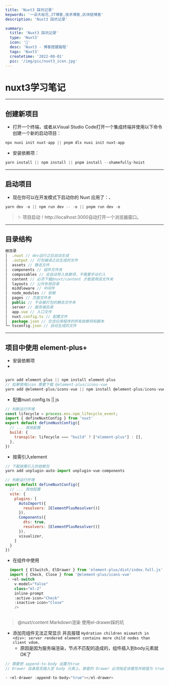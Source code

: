 ```yaml
---
title: 'Nuxt3 踩坑记录'
keywords: '一朵大呲花,IT博客,技术博客,区块链博客'
description: 'Nuxt3 踩坑记录'

summary:
  title: 'Nuxt3 踩坑记录'
  type: 'Nuxt3'
  icon: '🍉'
  desc: 'Nuxt3 - 博客搭建路程'
  tags: 'Nuxt3'
  createtime: '2022-08-01'
  pic: '/img/pic/nuxt3_icon.jpg'
---
```


# nuxt3学习笔记

---
## 创建新项目

- 打开一个终端，或者从Visual Studio Code打开一个集成终端并使用以下命令创建一个新的启动项目：

``` javascript
npx nuxi init nuxt-app || pnpm dlx nuxi init nuxt-app
```

- 安装依赖项：

``` javascript
yarn install || npm install || pnpm install --shamefully-hoist
```

---

## 启动项目
- 现在你可以在开发模式下启动你的 Nuxt 应用了：、

``` javascript
yarn dev -o || npm run dev -- -o || pnpm run dev -o
```
> ✨ 项目启动！http://localhost:3000自动打开一个浏览器窗口。

---

## 目录结构

``` javascript
根目录
│  .nuxt // dev运行之后自动生成
│  .output // 打包编译之后生成的文件
│  assets // 静态文件
│  components // 组件文件夹
│  composables // 会自动导入依赖项，不需要手动引入
│  content // 必须下载@nuxt/content 才能使用该文件夹
│  layouts // 公共布局目录
│  middleware // 中间件
│  node_modules // 依赖
│  pages // 页面文件夹
│  public // 不会被打包的静态文件夹
│  server // 服务端目录
│  app.vue // 入口文件
│  nuxt.config.ts // 配置文件
│  package.json // 包含应用程序的所有依赖项和脚本
└─ tsconfig.json // 自动生成的文件
```

---
## 项目中使用 element-plus+

- 安装依赖项
- 
```javascript

yarn add element-plus || npm install element-plus
// 如果使用icon 需要下载 @element-plus/icons-vue
yarn add @element-plus/icons-vue || npm install @element-plus/icons-vue
```

- 配置nuxt.config.ts || js

```javascript
// 判断运行环境
const lifecycle = process.env.npm_lifecycle_event;
import { defineNuxtConfig } from 'nuxt'
export default defineNuxtConfig({
  // ... 其他配置
  build: {
    transpile: lifecycle === "build" ? ["element-plus"] : [],
  },
})
```

- 按需引入element

```javascript
// 下载按需引入的依赖包
yarn add unplugin-auto-import unplugin-vue-components

// 判断运行环境
export default defineNuxtConfig({
  // ... 其他配置
  vite: {
    plugins: [
      AutoImport({
        resolvers: [ElementPlusResolver()]
      }),
      Components({
        dts: true,
        resolvers: [ElementPlusResolver()]
      }),
      visualizer,
    ]
  }
})
```
 - 在组件中使用
  ```javascript
    import { ElSwitch, ElDrawer } from 'element-plus/dist/index.full.js'
    import { Check, Close } from '@element-plus/icons-vue'
   · <el-switch
      v-model="false"
      class="ml-2"
      inline-prompt
      :active-icon="Check"
      :inactive-icon="Close"
      /> 
    
  ```
> @nuxt/content Markdown渲染 使用el-drawer踩的坑

- 添加完组件无法正常显示 并且报错 `Hydration children mismatch in <div>: server rendered element contains more child nodes than client vdom.`
  - 原因是因为服务端渲染，节点不匹配的造成的，组件插入到body元素就OK了
```javascript
// 需要把 append-to-body 设置为true
// Drawer 自身是否插入至 body 元素上。嵌套的 Drawer 必须指定该属性并赋值为 true

· <el-drawer :append-to-body="true"></el-drawer>

```





